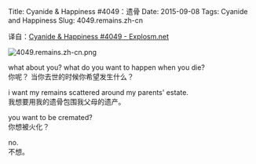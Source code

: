 Title: Cyanide & Happiness #4049：遗骨
Date: 2015-09-08
Tags: Cyanide and Happiness
Slug: 4049.remains.zh-cn

译自：[Cyanide & Happiness #4049 - Explosm.net](http://explosm.net/comics/4049/)


![4049.remains.zh-cn.png](/static/images/comics/4049.remains.zh-cn.png)




what about you?
what do you want
to happen when you die?     
你呢？
当你去世的时候你希望发生什么？


i want my remains
scattered around
my parents' estate.         
我想要用我的遗骨包围我父母的遗产。

you want to be cremated?        
你想被火化？

no.     
不想。